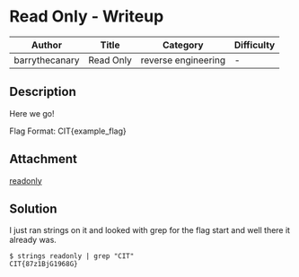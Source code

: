 # Read Only - Writeup

| Author           | Title             | Category   | Difficulty |
|------------------|-------------------|------------|------------|
| barrythecanary | Read Only | reverse engineering | - |

## Description

Here we go!

Flag Format: CIT{example_flag}

## Attachment

[readonly](./readonly)

## Solution

I just ran strings on it and looked with grep for the flag start and well there it already was.

```
$ strings readonly | grep "CIT"
CIT{87z1BjG1968G}
```